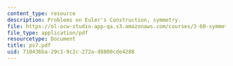```yaml
---
content_type: resource
description: Problems on Euler's Construction, symmetry.
file: https://ol-ocw-studio-app-qa.s3.amazonaws.com/courses/3-60-symmetry-structure-and-tensor-properties-of-materials-fall-2005/710436ba29c19c2c272ad8800cde4288_ps7.pdf
file_type: application/pdf
resourcetype: Document
title: ps7.pdf
uid: 710436ba-29c1-9c2c-272a-d8800cde4288
---
```

